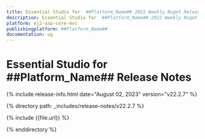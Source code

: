 ```yaml
---
title: Essential Studio for  ##Platform_Name## 2022 Weekly Nuget Release Release Notes  
description: Essential Studio for  ##Platform_Name## 2022 Weekly Nuget Release Release Notes  
platform: ej2-asp-core-mvc
publishingplatform: ##Platform_Name##
documentation: ug
---
```


# Essential Studio for  ##Platform_Name##   Release Notes  

{% include release-info.html date="August 02, 2023" version="v22.2.7" %} 

{% directory path: _includes/release-notes/v22.2.7 %}

{% include {{file.url}} %}

{% enddirectory %}



